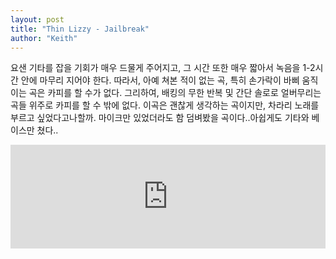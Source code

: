 ```yaml
---
layout: post
title: "Thin Lizzy - Jailbreak"
author: "Keith"
---
```


요샌 기타를 잡을 기회가 매우 드물게 주어지고, 그 시간 또한 매우 짧아서 녹음을 1-2시간 안에 마무리 지어야 한다. 따라서, 아예 쳐본 적이 없는 곡, 특히 손가락이 바삐 움직이는 곡은 카피를 할 수가 없다.
그리하여, 배킹의 무한 반복 및 간단 솔로로 얼버무리는 곡들 위주로 카피를 할 수 밖에 없다.
이곡은 괜찮게 생각하는 곡이지만, 차라리 노래를 부르고 싶었다고나할까. 마이크만 있었더라도 함 덤벼봤을 곡이다..아쉽게도 기타와 베이스만 쳤다..

<iframe width="100%" height="166" scrolling="no" frameborder="no" src="https://w.soundcloud.com/player/?url=https%3A//api.soundcloud.com/tracks/132485050&amp;color=ff5500&amp;auto_play=false&amp;hide_related=false&amp;show_artwork=true"></iframe>









